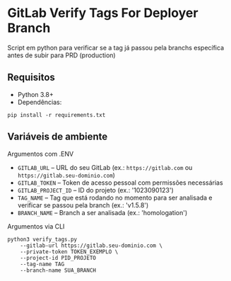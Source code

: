# GitLab Verify Tags For Deployer Branch

Script em python para verificar se a tag já passou pela branchs específica antes de subir para PRD (production)

## Requisitos

- Python 3.8+
- Dependências:

```
pip install -r requirements.txt
```

## Variáveis de ambiente

Argumentos com .ENV
- `GITLAB_URL`   – URL do seu GitLab (ex.: `https://gitlab.com` ou `https://gitlab.seu-dominio.com`)
- `GITLAB_TOKEN` – Token de acesso pessoal com permissões necessárias
- `GITLAB_PROJECT_ID` – ID do projeto (ex.: '1023090123')
- `TAG_NAME` – Tag que está rodando no momento para ser analisada e verificar se passou pela branch (ex.: 'v1.5.8')
- `BRANCH_NAME` – Branch a ser analisada (ex.: 'homologation')

Argumentos via CLI

```
python3 verify_tags.py 
    --gitlab-url https://gitlab.seu-dominio.com \
    --private-token TOKEN_EXEMPLO \
    --project-id PID_PROJETO 
    --tag-name TAG
    --branch-name SUA_BRANCH 
```
